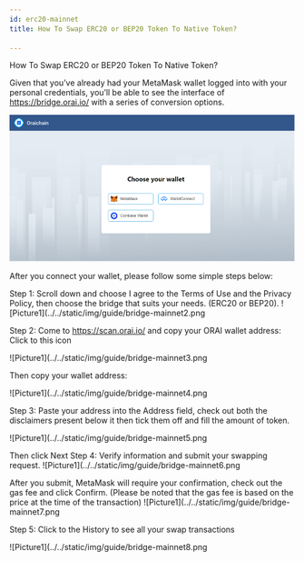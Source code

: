 ```yaml
---
id: erc20-mainnet
title: How To Swap ERC20 or BEP20 Token To Native Token?

---
```


How To Swap ERC20 or BEP20 Token To Native Token?

Given that you’ve already had your MetaMask wallet logged into with your personal credentials, you’ll be able to see the interface of https://bridge.orai.io/ with a series of conversion options.

![Picture1](../../static/img/guide/bridge-mainnet1.png
)

After you connect your wallet,  please follow some simple steps below:

Step 1: Scroll down and choose I agree to the Terms of Use and the Privacy Policy, then choose the bridge that suits your needs.  (ERC20 or BEP20).
![Picture1](../../static/img/guide/bridge-mainnet2.png

Step 2: Come to https://scan.orai.io/ and copy your ORAI wallet address:
Click to this icon

 ![Picture1](../../static/img/guide/bridge-mainnet3.png

Then copy your wallet address:

 ![Picture1](../../static/img/guide/bridge-mainnet4.png

Step 3: Paste your address into the Address field, check out both the disclaimers present below it then tick them off and fill the amount of token. 

 ![Picture1](../../static/img/guide/bridge-mainnet5.png

Then click Next
Step 4: Verify information and submit your swapping request.
 ![Picture1](../../static/img/guide/bridge-mainnet6.png

After you submit, MetaMask will require your confirmation, check out the gas fee and click Confirm. (Please be noted that the gas fee is based on the price at the time of the transaction)
![Picture1](../../static/img/guide/bridge-mainnet7.png

Step 5: Click to the History to see all your swap transactions

![Picture1](../../static/img/guide/bridge-mainnet8.png
